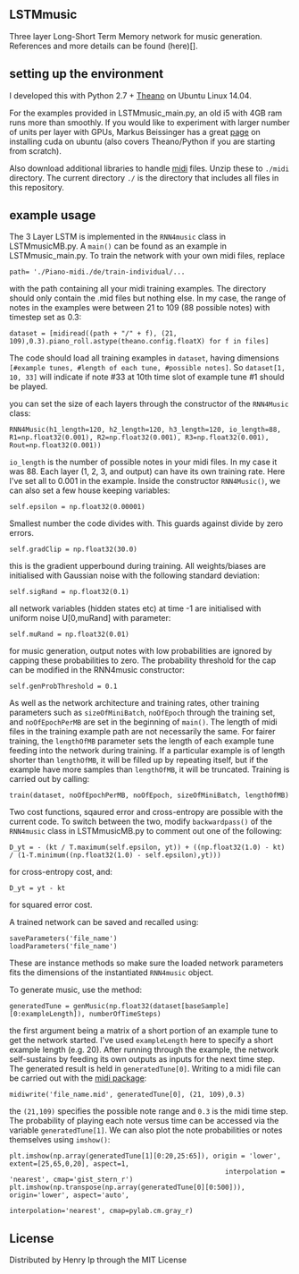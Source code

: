 ## LSTMmusic
Three layer Long-Short Term Memory network for music generation. References and more details can be found (here)[]. 

## setting up the environment
I developed this with Python 2.7 + [Theano](http://www.deeplearning.net/software/theano/install.html#install) on Ubuntu Linux 14.04. 

For the examples provided in LSTMmusic_main.py, an old i5 with 4GB ram runs more than smoothly. If you would like to experiment with larger number of units per layer with GPUs, Markus Beissinger has a great [page](http://markus.com/install-theano-on-aws/) on installing cuda on ubuntu (also covers Theano/Python if you are starting from scratch). 

Also download additional libraries to handle [midi](http://www.iro.umontreal.ca/~lisa/deep/midi.zip) files. Unzip these to `./midi` directory. The current directory `./` is the directory that includes all files in this repository. 

## example usage
The 3 Layer LSTM is implemented in the `RNN4music` class in LSTMmusicMB.py. A `main()` can be found as an example in LSTMmusic_main.py. To train the network with your own midi files, replace  

```
path= './Piano-midi./de/train-individual/... 
```

with the path containing all your midi training examples. The directory should only contain the .mid files but nothing else. 
In my case, the range of notes in the examples were between 21 to 109 (88 possible notes) with timestep set as 0.3:

```
dataset = [midiread((path + "/" + f), (21, 109),0.3).piano_roll.astype(theano.config.floatX) for f in files]
```

The code should load all training examples in `dataset`, having dimensions `[#example tunes, #length of each tune, #possible notes]`. So `dataset[1, 10, 33]` will indicate if note #33 at 10th time slot of example tune #1 should be played. 

you can set the size of each layers through the constructor of the `RNN4Music` class:

```
RNN4Music(h1_length=120, h2_length=120, h3_length=120, io_length=88, R1=np.float32(0.001), R2=np.float32(0.001), R3=np.float32(0.001), Rout=np.float32(0.001)) 
```

`io_length` is the number of possible notes in your midi files. In my case it was 88. Each layer (1, 2, 3, and output) can have its own training rate. Here I've set all to 0.001 in the example. Inside the constructor `RNN4Music()`, we can also set a few house keeping variables:

```
self.epsilon = np.float32(0.00001) 
```

Smallest number the code divides with. This guards against divide by zero errors.

```
self.gradClip = np.float32(30.0) 
```

this is the gradient upperbound during training. All weights/biases are initialised with Gaussian noise with the following standard deviation: 

```
self.sigRand = np.float32(0.1) 
```
all network variables (hidden states etc) at time -1 are initialised with uniform noise U[0,muRand] with parameter:

```
self.muRand = np.float32(0.01) 
```

for music generation, output notes with low probabilities are ignored by capping these probabilities to zero. The probability threshold for the cap can be modified in the RNN4music constructor:

```
self.genProbThreshold = 0.1
```

As well as the network architecture and training rates, other training parameters such as `sizeOfMiniBatch`, `noOfEpoch` through the training set, and `noOfEpochPerMB` are set in the beginning of `main()`. The length of midi files in the training example path are not necessarily the same. For fairer training, the `lengthOfMB` parameter sets the length of each example tune feeding into the network during training. If a particular example is of length shorter than `lengthOfMB`, it will be filled up by repeating itself, but if the example have more samples than `lengthOfMB`, it will be truncated. Training is carried out by calling:

```train(dataset, noOfEpochPerMB, noOfEpoch, sizeOfMiniBatch, lengthOfMB)```

Two cost functions, sqaured error and cross-entropy are possible with the current code. To switch between the two, modify `backwardpass()` of the `RNN4music` class in LSTMmusicMB.py to comment out one of the following:

```
D_yt = - (kt / T.maximum(self.epsilon, yt)) + ((np.float32(1.0) - kt) / (1-T.minimum((np.float32(1.0) - self.epsilon),yt))) 
```
for cross-entropy cost, and:

```
D_yt = yt - kt 
```

for squared error cost.

A trained network can be saved and recalled using: 

```
saveParameters('file_name')
loadParameters('file_name')
```

These are instance methods so make sure the loaded network parameters fits the dimensions of the instantiated `RNN4music` object.

To generate music, use the method:

```
generatedTune = genMusic(np.float32(dataset[baseSample][0:exampleLength]), numberOfTimeSteps)
```

the first argument being a matrix of a short portion of an example tune to get the network started. I've used `exampleLength` here to specify a short example length (e.g. 20). After running through the example, the network self-sustains by feeding its own outputs as inputs for the next time step. The generated result is held in `generatedTune[0]`. Writing to a midi file can be carried out with the [midi package](http://www.iro.umontreal.ca/~lisa/deep/midi.zip):

```
midiwrite('file_name.mid', generatedTune[0], (21, 109),0.3)
```

the `(21,109)` specifies the possible note range and `0.3` is the midi time step. The probability of playing each note versus time can be accessed via the variable `generatedTune[1]`. We can also plot the note probabilities or notes themselves using `imshow()`:

```
plt.imshow(np.array(generatedTune[1][0:20,25:65]), origin = 'lower', extent=[25,65,0,20], aspect=1,
                                                      interpolation = 'nearest', cmap='gist_stern_r')
plt.imshow(np.transpose(np.array(generatedTune[0][0:500])), origin='lower', aspect='auto',
                                                      interpolation='nearest', cmap=pylab.cm.gray_r)
```

## License
Distributed by Henry Ip through the MIT License

